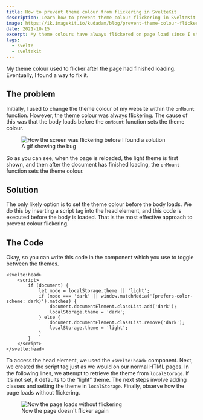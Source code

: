 ```yaml
---
title: How to prevent theme colour from flickering in SvelteKit
description: Learn how to prevent theme colour flickering in SvelteKit with these simple tips. Keep your website looking professional with this easy-to-follow guide
image: https://ik.imagekit.io/kudadam/blog/prevent-theme-colour-flickering-svelte/hero
date: 2021-10-15
excerpt: My theme colours have always flickered on page load since I started using Svelte. Finally, I discovered a workaround.
tags:
  - svelte
  - sveltekit
---
```


<!--TODO: Make it more informative
Show images about how the browser loads the pages and how this causes the page to flicker
 -->

My theme colour used to flicker after the page had finished loading. Eventually, I found a way to fix it.

## The problem

Initially, I used to change the theme colour of my website within the `onMount` function. However, the theme colour was always flickering. The cause of this was that the body loads before the `onMount` function sets the theme colour.

<figure>
	<img alt="How the screen was flickering before I found a solution" src="https://ik.imagekit.io/kudadam/blog/prevent-theme-colour-flickering-svelte/flickering.gif">
	<figcaption>A gif showing the bug</figcaption>
</figure>

So as you can see, when the page is reloaded, the light theme is first shown, and then after the document has finished loading, the `onMount` function sets the theme colour.

## Solution

The only likely option is to set the theme colour before the body loads. We do this by inserting a script tag into the head element, and this code is executed before the body is loaded. That is the most effective approach to prevent colour flickering.

## The Code

Okay, so you can write this code in the component which you use to toggle between the themes.

```svelte
<svelte:head>
	<script>
		if (document) {
			let mode = localStorage.theme || 'light';
			if (mode === 'dark' || window.matchMedia('(prefers-color-scheme: dark)').matches) {
				document.documentElement.classList.add('dark');
				localStorage.theme = 'dark';
			} else {
				document.documentElement.classList.remove('dark');
				localStorage.theme = 'light';
			}
		}
	</script>
</svelte:head>
```

To access the head element, we used the `<svelte:head>` component. Next, we created the script tag just as we would on our normal HTML pages. In the following lines, we attempt to retrieve the theme from `localStorage`. If it’s not set, it defaults to the “light” theme. The next steps involve adding classes and setting the theme in `localStorage`. Finally, observe how the page loads without flickering.

<figure>
	<img alt="Now the page loads without flickering" src="https://ik.imagekit.io/kudadam/blog/prevent-theme-colour-flickering-svelte/non-flickering.gif">
	<figcaption>Now the page doesn't flicker again</figcaption>
</figure>
